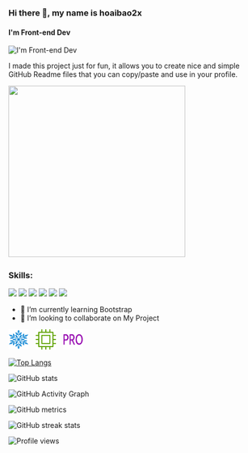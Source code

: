 ### Hi there 👋, my name is hoaibao2x
#### I'm Front-end Dev
![I'm Front-end Dev](https://scontent.fdad3-1.fna.fbcdn.net/v/t1.6435-9/119157668_338338597394377_3109147351391620368_n.jpg?_nc_cat=103&ccb=1-5&_nc_sid=19026a&_nc_ohc=6EPE4BYf7_AAX8Qimgd&_nc_ht=scontent.fdad3-1.fna&oh=00_AT94f1iQNYDmGzD9VnMsJ57YjPZpeppot54B3vRGutEfgQ&oe=6244FFE2)

I made this project just for fun, it allows you to create nice and simple GitHub Readme files that you can copy/paste and use in your profile.

<img src="https://media.giphy.com/media/du3J3cXyzhj75IOgvA/giphy.gif" width="350" height="339" frameBorder="0" class="giphy-embed" allowFullScreen></img>

### Skills: 
<img src="https://cdn.jsdelivr.net/gh/devicons/devicon/icons/html5/html5-plain-wordmark.svg" width="25px"/> <img src="https://cdn.jsdelivr.net/gh/devicons/devicon/icons/css3/css3-plain-wordmark.svg" width="25px"/> <img src="https://cdn.jsdelivr.net/gh/devicons/devicon/icons/bootstrap/bootstrap-original.svg" width="25px"/> <img src="https://cdn.jsdelivr.net/gh/devicons/devicon/icons/java/java-original-wordmark.svg" width="30px"/> <img src="https://cdn.jsdelivr.net/gh/devicons/devicon/icons/javascript/javascript-plain.svg" width="25px"/>  <img src="https://cdn.jsdelivr.net/gh/devicons/devicon/icons/microsoftsqlserver/microsoftsqlserver-plain-wordmark.svg" width="30px"/>









- 🌱 I’m currently learning Bootstrap 
- 👯 I’m looking to collaborate on My Project 

<a href='https://archiveprogram.github.com/'><img src='https://raw.githubusercontent.com/acervenky/animated-github-badges/master/assets/acbadge.gif' width='40' height='40'></a> <a href='https://docs.github.com/en/developers'><img src='https://raw.githubusercontent.com/acervenky/animated-github-badges/master/assets/devbadge.gif' width='40' height='40'></a> <a href='https://github.com/pricing'><img src='https://raw.githubusercontent.com/acervenky/animated-github-badges/master/assets/pro.gif' width='40' height='40'></a> 

[![Top Langs](https://github-readme-stats.vercel.app/api/top-langs/?username=hoaibao2x)](https://github.com/anuraghazra/github-readme-stats)

![GitHub stats](https://github-readme-stats.vercel.app/api?username=hoaibao2x&show_icons=true)  

![GitHub Activity Graph](https://activity-graph.herokuapp.com/graph?username=hoaibao2x)  

![GitHub metrics](https://metrics.lecoq.io/hoaibao2x)  

![GitHub streak stats](https://github-readme-streak-stats.herokuapp.com/?user=hoaibao2x)  

![Profile views](https://gpvc.arturio.dev/hoaibao2x)  
